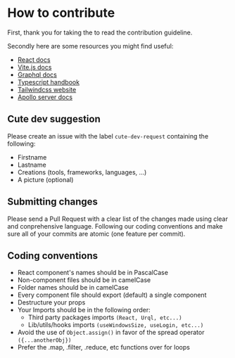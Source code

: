 # How to contribute

First, thank you for taking the to read the contribution guideline.

Secondly here are some resources you might find useful:

- [React docs](https://reactjs.org/docs/getting-started.html)
- [Vite.js docs](https://vitejs.dev/guide/)
- [Graphql docs](https://graphql.org/learn/)
- [Typescript handbook](https://www.typescriptlang.org/docs/handbook/)
- [Tailwindcss website](https://tailwindcss.com/)
- [Apollo server docs](https://www.apollographql.com/docs/apollo-server/getting-started/)

## Cute dev suggestion

Please create an issue with the label `cute-dev-request` containing the following:

- Firstname
- Lastname
- Creations (tools, frameworks, languages, ...)
- A picture (optional)

## Submitting changes

Please send a Pull Request with a clear list of the changes made using clear and conprehensive language. Following our coding conventions and make sure all of your commits are atomic (one feature per commit).

## Coding conventions

- React component's names should be in PascalCase
- Non-component files should be in camelCase
- Folder names should be in camelCase
- Every component file should export (default) a single component
- Destructure your props
- Your Imports should be in the following order:
  - Third party packages imports `(React, Urql, etc...)`
  - Lib/utils/hooks imports `(useWindowsSize, useLogin, etc...)`
- Avoid the use of `Object.assign()` in favor of
  the spread operator `({...anotherObj})`
- Prefer the .map, .filter, .reduce, etc functions over for loops

